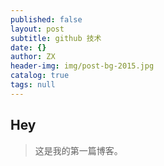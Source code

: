 ```yaml
---
published: false
layout: post
subtitle: github 技术
date: {}
author: ZX
header-img: img/post-bg-2015.jpg
catalog: true
tags: null
---
```



## Hey
>这是我的第一篇博客。
